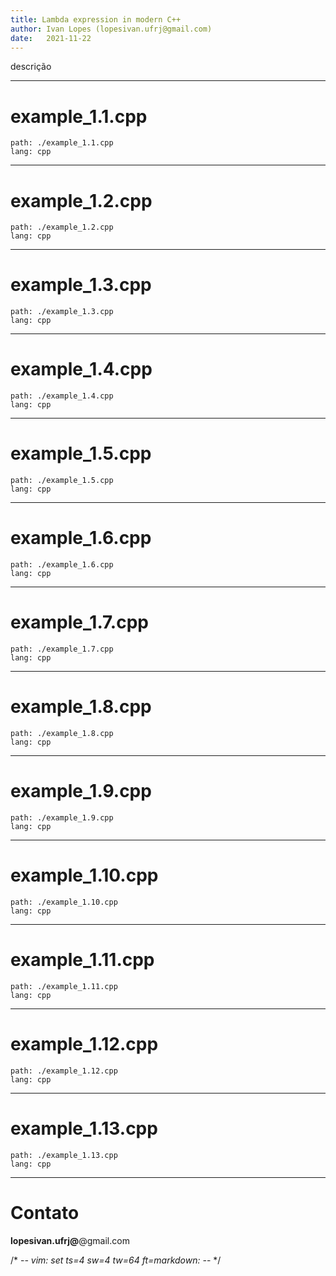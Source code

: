 ```yaml
---
title: Lambda expression in modern C++
author: Ivan Lopes (lopesivan.ufrj@gmail.com)
date:   2021-11-22
---
```


descrição


---
# example_1.1.cpp
```file
path: ./example_1.1.cpp
lang: cpp
```

---
# example_1.2.cpp
```file
path: ./example_1.2.cpp
lang: cpp
```

---
# example_1.3.cpp
```file
path: ./example_1.3.cpp
lang: cpp
```

---
# example_1.4.cpp
```file
path: ./example_1.4.cpp
lang: cpp
```

---
# example_1.5.cpp
```file
path: ./example_1.5.cpp
lang: cpp
```

---
# example_1.6.cpp
```file
path: ./example_1.6.cpp
lang: cpp
```

---
# example_1.7.cpp
```file
path: ./example_1.7.cpp
lang: cpp
```

---
# example_1.8.cpp
```file
path: ./example_1.8.cpp
lang: cpp
```

---
# example_1.9.cpp
```file
path: ./example_1.9.cpp
lang: cpp
```

---
# example_1.10.cpp
```file
path: ./example_1.10.cpp
lang: cpp
```

---
# example_1.11.cpp
```file
path: ./example_1.11.cpp
lang: cpp
```

---
# example_1.12.cpp
```file
path: ./example_1.12.cpp
lang: cpp
```

---
# example_1.13.cpp
```file
path: ./example_1.13.cpp
lang: cpp
```

---
# Contato

**lopesivan.ufrj@**@gmail.com

/* -*- vim: set ts=4 sw=4 tw=64 ft=markdown: -*- */
